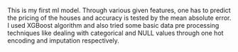 This is my first ml model. Through various given features, one has to predict the pricing of the houses and accuracy is tested by the mean absolute error. I used XGBoost algorithm and also tried some basic data pre processing techniques like dealing with categorical and NULL values through one hot encoding and imputation respectively. 
